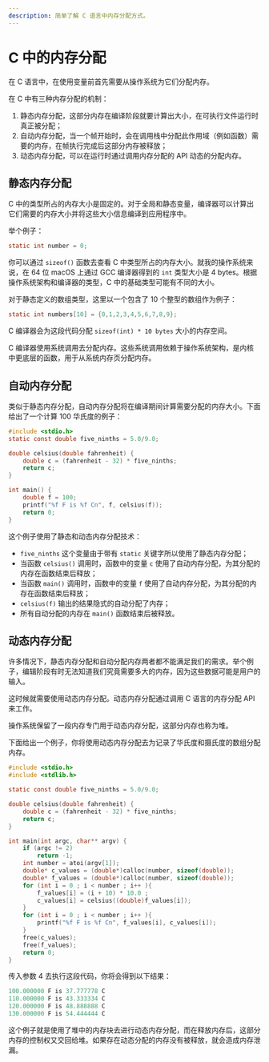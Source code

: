 ```yaml
---
description: 简单了解 C 语言中内存分配方式。
---
```


# C 中的内存分配

在 C 语言中，在使用变量前首先需要从操作系统为它们分配内存。

在 C 中有三种内存分配的机制：

1. 静态内存分配，这部分内存在编译阶段就要计算出大小，在可执行文件运行时真正被分配；
2. 自动内存分配，当一个帧开始时，会在调用栈中分配此作用域（例如函数）需要的内存，在帧执行完成后这部分内存被释放；
3. 动态内存分配，可以在运行时通过调用内存分配的 API 动态的分配内存。

## 静态内存分配

C 中的类型所占的内存大小是固定的。对于全局和静态变量，编译器可以计算出它们需要的内存大小并将这些大小信息编译到应用程序中。

举个例子：

```c
static int number = 0;
```

你可以通过 `sizeof()` 函数去查看 C 中类型所占的内存大小。就我的操作系统来说，在 64 位 macOS 上通过 GCC 编译器得到的 `int` 类型大小是 4 bytes。根据操作系统架构和编译器的类型，C 中的基础类型可能有不同的大小。

对于静态定义的数组类型，这里以一个包含了 10 个整型的数组作为例子：

```c
static int numbers[10] = {0,1,2,3,4,5,6,7,8,9};
```

C 编译器会为这段代码分配 `sizeof(int) * 10 bytes` 大小的内存空间。

C 编译器使用系统调用去分配内存。这些系统调用依赖于操作系统架构，是内核中更底层的函数，用于从系统内存页分配内存。

## 自动内存分配

类似于静态内存分配，自动内存分配将在编译期间计算需要分配的内存大小。下面给出了一个计算 100 华氏度的例子：

```c
#include <stdio.h>
static const double five_ninths = 5.0/9.0;

double celsius(double fahrenheit) {
    double c = (fahrenheit - 32) * five_ninths;
    return c;
}

int main() {
    double f = 100;
    printf("%f F is %f Cn", f, celsius(f));
    return 0;
}
```

这个例子使用了静态和动态内存分配技术：

* `five_ninths` 这个变量由于带有 `static` 关键字所以使用了静态内存分配；
* 当函数 `celsius()` 调用时，函数中的变量 `c` 使用了自动内存分配，为其分配的内存在函数结束后释放；
* 当函数 `main()` 调用时，函数中的变量 `f` 使用了自动内存分配，为其分配的内存在函数结束后释放；
* `celsius(f)` 输出的结果隐式的自动分配了内存；
* 所有自动分配的内存在 `main()` 函数结束后被释放。

## 动态内存分配

许多情况下，静态内存分配和自动分配内存两者都不能满足我们的需求。举个例子，编辑阶段有时无法知道我们究竟需要多大的内存，因为这些数据可能是用户的输入。

这时候就需要使用动态内存分配。动态内存分配通过调用 C 语言的内存分配 API 来工作。

操作系统保留了一段内存专门用于动态内存分配，这部分内存也称为堆。

下面给出一个例子，你将使用动态内存分配去为记录了华氏度和摄氏度的数组分配内存。

```c
#include <stdio.h>
#include <stdlib.h>

static const double five_ninths = 5.0/9.0;

double celsius(double fahrenheit) {
    double c = (fahrenheit - 32) * five_ninths;
    return c;
}

int main(int argc, char** argv) {
    if (argc != 2)
        return -1;
    int number = atoi(argv[1]);
    double* c_values = (double*)calloc(number, sizeof(double));
    double* f_values = (double*)calloc(number, sizeof(double));
    for (int i = 0 ; i < number ; i++ ){
        f_values[i] = (i + 10) * 10.0 ;
        c_values[i] = celsius((double)f_values[i]);
    }
    for (int i = 0 ; i < number ; i++ ){
        printf("%f F is %f Cn", f_values[i], c_values[i]);
    }
    free(c_values);
    free(f_values);
    return 0;
}
```

传入参数 4 去执行这段代码，你将会得到以下结果：

```c
100.000000 F is 37.777778 C
110.000000 F is 43.333334 C
120.000000 F is 48.888888 C
130.000000 F is 54.444444 C
```

这个例子就是使用了堆中的内存块去进行动态内存分配，而在释放内存后，这部分内存的控制权又交回给堆。如果存在动态分配的内存没有被释放，就会造成内存泄漏。
